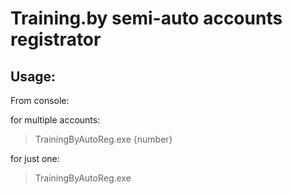 # Training.by semi-auto accounts registrator
## Usage:
From console:

for multiple accounts:
>TrainingByAutoReg.exe {number}

for just one:
>TrainingByAutoReg.exe
